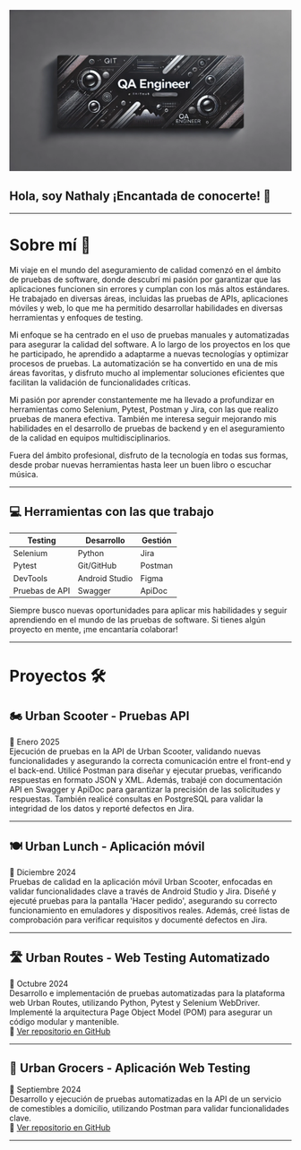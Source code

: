 ![QA Engineer Banner](https://github.com/Nathyku/Nathyku/blob/main/Banner.2.webp?raw=true)

## Hola, soy Nathaly ¡Encantada de conocerte! 👋

---

# Sobre mí 🚀

Mi viaje en el mundo del aseguramiento de calidad comenzó en el ámbito de pruebas de software, donde descubrí mi pasión por garantizar que las aplicaciones funcionen sin errores y cumplan con los más altos estándares. He trabajado en diversas áreas, incluidas las pruebas de APIs, aplicaciones móviles y web, lo que me ha permitido desarrollar habilidades en diversas herramientas y enfoques de testing.

Mi enfoque se ha centrado en el uso de pruebas manuales y automatizadas para asegurar la calidad del software. A lo largo de los proyectos en los que he participado, he aprendido a adaptarme a nuevas tecnologías y optimizar procesos de pruebas. La automatización se ha convertido en una de mis áreas favoritas, y disfruto mucho al implementar soluciones eficientes que facilitan la validación de funcionalidades críticas.

Mi pasión por aprender constantemente me ha llevado a profundizar en herramientas como Selenium, Pytest, Postman y Jira, con las que realizo pruebas de manera efectiva. También me interesa seguir mejorando mis habilidades en el desarrollo de pruebas de backend y en el aseguramiento de la calidad en equipos multidisciplinarios.

Fuera del ámbito profesional, disfruto de la tecnología en todas sus formas, desde probar nuevas herramientas hasta leer un buen libro o escuchar música.

---

## 💻 Herramientas con las que trabajo

| Testing         | Desarrollo       | Gestión  |
|---------------|---------------|------------|
| Selenium      | Python        | Jira       |
| Pytest       | Git/GitHub    | Postman    |
| DevTools      | Android Studio | Figma      |
| Pruebas de API | Swagger       | ApiDoc     |

Siempre busco nuevas oportunidades para aplicar mis habilidades y seguir aprendiendo en el mundo de las pruebas de software. Si tienes algún proyecto en mente, ¡me encantaría colaborar!

---

# Proyectos 🛠️

## 🏍️ Urban Scooter - Pruebas API
📅 Enero 2025  
Ejecución de pruebas en la API de Urban Scooter, validando nuevas funcionalidades y asegurando la correcta comunicación entre el front-end y el back-end. Utilicé Postman para diseñar y ejecutar pruebas, verificando respuestas en formato JSON y XML. Además, trabajé con documentación API en Swagger y ApiDoc para garantizar la precisión de las solicitudes y respuestas. También realicé consultas en PostgreSQL para validar la integridad de los datos y reporté defectos en Jira.

---

## 🍽️ Urban Lunch - Aplicación móvil
📅 Diciembre 2024  
Pruebas de calidad en la aplicación móvil Urban Scooter, enfocadas en validar funcionalidades clave a través de Android Studio y Jira. Diseñé y ejecuté pruebas para la pantalla 'Hacer pedido', asegurando su correcto funcionamiento en emuladores y dispositivos reales. Además, creé listas de comprobación para verificar requisitos y documenté defectos en Jira.

---

## 🛣️ Urban Routes - Web Testing Automatizado
📅 Octubre 2024  
Desarrollo e implementación de pruebas automatizadas para la plataforma web Urban Routes, utilizando Python, Pytest y Selenium WebDriver. Implementé la arquitectura Page Object Model (POM) para asegurar un código modular y mantenible.  
🔗 [Ver repositorio en GitHub](https://github.com/Nathyku/qa-project-Urban-Routes-es)

---

## 🛒 Urban Grocers - Aplicación Web Testing
📅 Septiembre 2024  
Desarrollo y ejecución de pruebas automatizadas en la API de un servicio de comestibles a domicilio, utilizando Postman para validar funcionalidades clave.  
🔗 [Ver repositorio en GitHub](https://github.com/Nathyku/qa-project-Urban-Grocers-app-es)

---




<!--
**Nathyku/Nathyku** is a ✨ _special_ ✨ repository because its `README.md` (this file) appears on your GitHub profile.

Here are some ideas to get you started:

- 🔭 I’m currently working on ...
- 🌱 I’m currently learning ...
- 👯 I’m looking to collaborate on ...
- 🤔 I’m looking for help with ...
- 💬 Ask me about ...
- 📫 How to reach me: ...
- 😄 Pronouns: ...
- ⚡ Fun fact: ...
-->
